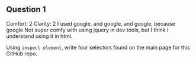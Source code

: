## Question 1

Comfort: 2
Clarity: 2
I used google, and google, and google, because google
Not super comfy with using jquery in dev tools, but I think i understand using it in
html.

Using `inspect element`, write four selectors found on the main page for this
GitHub repo.

<!-- your answer starts here -->
<div id="js-pjax-loader-bar" class="pjax-loader-bar"><div class="progress"></div></div>
<div id="start-of-content" class="accessibility-aid"></div>
<div class="facebox" id="facebox" style="display:none;">
<div class="container site-footer-container">
Why can't I do $$('css-selectors')? Am I missing a step?
<!-- your answer ends here -->

## Question 2

Using the diagram in the `README` file, what are two ways you could return ALL
list items (`li`) using jQuery? This is intentionally vague. (Assume starting
at the `OL` DOM node).

<!-- your answer starts here -->
var count = $('OL').children();
and then you would call count, I believe.
<!-- your answer ends here -->

## Question 3

Write the jQuery code to navigate from one of the list item (`li`) DOM nodes to
the `form` DOM node. (Assume the list item has a class of "listerItem").

<!-- your answer starts here -->
$('ListerItem').parent.find().form  ??
<!-- your answer ends here -->

## Question 4

Give two examples of jQuery getter methods and two examples of jQuery setter
methods.

<!-- your answer starts here -->
getters:
$( "h1" ).html();
$('h2').width();
setters:
$( "h1" ).html()( "hello world" );
$('h2').text()('title');

Are these backwards
<!-- your answer ends here -->RUNNING OUT OF TIME!

## Question 5

In your own words, please answer the following question: WHAT IS THE DOM?

<!-- your answer starts here -->

<!-- your answer ends here -->

## Question 6

Please give two examples of things that are commonly confused for the DOM.

<!-- your answer starts here -->

<!-- your answer ends here -->

## Question 7

Please write a method that traverses from a list item (`li`) DOM node to the
body DOM node, then hides it.

<!-- your answer starts here -->

<!-- your answer ends here -->

## Question 8

Use jQuery to register a click handler for clicks inside `div` items.

<!-- your answer starts here -->

<!-- your answer ends here -->
